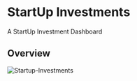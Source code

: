 # StartUp Investments
A StartUp Investment Dashboard

## **Overview**
![Startup-Investments](https://github.com/AlifHossain27/StartUp-Investments/assets/95392853/44ee0f6f-6ca2-4e7a-856a-6cf2d8ab7838)
